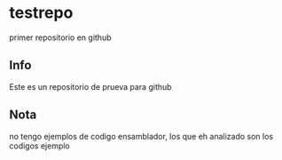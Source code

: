 # testrepo
primer repositorio en github


## Info 
Este es un repositorio de prueva para github

## Nota
no tengo ejemplos de codigo ensamblador, los que eh analizado son los codigos ejemplo
